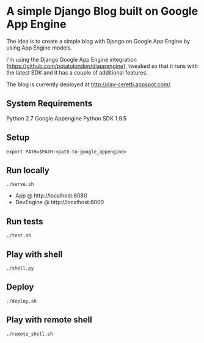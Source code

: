 # A simple Django Blog built on Google App Engine

The idea is to create a simple blog with Django on Google App Engine by using App Engine models.

I'm using the Django Google App Engine integration (https://github.com/potatolondon/djappengine), tweaked so that it runs with the latest SDK and it has a couple of additional features.

The blog is currently deployed at http://dav-ceretti.appspot.com/.

## System Requirements

Python 2.7
Google Appengine Python SDK 1.9.5

## Setup

    export PATH=$PATH:<path-to-google_appengine>

## Run locally

    ./serve.sh

* App @ http://localhost:8080
* DevEngine @ http://localhost:8000

## Run tests

    ./test.sh

## Play with shell

    ./shell.py

## Deploy

    ./deploy.sh

## Play with remote shell

    ./remote_shell.sh
